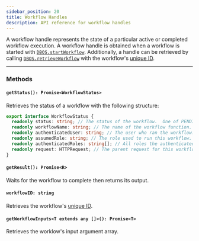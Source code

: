 ```yaml
---
sidebar_position: 20
title: Workflow Handles
description: API reference for workflow handles
---
```


A workflow handle represents the state of a particular active or completed workflow execution.
A workflow handle is obtained when a workflow is started with [`DBOS.startWorkflow`](./dbos-class#starting-background-workflows).
Additionally, a handle can be retrieved by calling [`DBOS.retrieveWorkflow`](./dbos-class#dbosretrieveworkflow) with the workflow's [unique ID](../../tutorials/workflow-tutorial#workflow-ids-and-idempotency).

---

### Methods

#### `getStatus(): Promise<WorkflowStatus>`

Retrieves the status of a workflow with the following structure:

```typescript
export interface WorkflowStatus {
  readonly status: string; // The status of the workflow.  One of PENDING, SUCCESS, ERROR, RETRIES_EXCEEDED, or CANCELLED.
  readonly workflowName: string; // The name of the workflow function.
  readonly authenticatedUser: string; // The user who ran the workflow. Empty string if not set.
  readonly assumedRole: string; // The role used to run this workflow.  Empty string if authorization is not required.
  readonly authenticatedRoles: string[]; // All roles the authenticated user has, if any.
  readonly request: HTTPRequest; // The parent request for this workflow, if any.
}
```

#### `getResult(): Promise<R>`

Waits for the workflow to complete then returns its output.

#### `workflowID: string`

Retrieves the workflow's [unique ID](../../tutorials/workflow-tutorial#workflow-ids-and-idempotency).

#### `getWorkflowInputs<T extends any []>(): Promise<T>`

Retrieves the worklow's input argument array.
